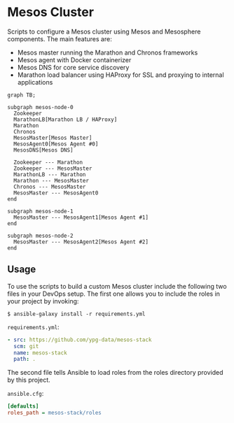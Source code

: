 # Mesos Cluster

Scripts to configure a Mesos cluster using Mesos and Mesosphere components.
The main features are:

 - Mesos master running the Marathon and Chronos frameworks
 - Mesos agent with Docker containerizer
 - Mesos DNS for core service discovery
 - Marathon load balancer using HAProxy for SSL and proxying to internal
   applications

```mermaid
graph TB;

subgraph mesos-node-0
  Zookeeper
  MarathonLB[Marathon LB / HAProxy]
  Marathon
  Chronos
  MesosMaster[Mesos Master]
  MesosAgent0[Mesos Agent #0]
  MesosDNS[Mesos DNS]

  Zookeeper --- Marathon
  Zookeeper --- MesosMaster
  MarathonLB --- Marathon
  Marathon --- MesosMaster
  Chronos --- MesosMaster
  MesosMaster --- MesosAgent0
end

subgraph mesos-node-1
  MesosMaster --- MesosAgent1[Mesos Agent #1]
end

subgraph mesos-node-2
  MesosMaster --- MesosAgent2[Mesos Agent #2]
end
```

## Usage

To use the scripts to build a custom Mesos cluster include the following two
files in your DevOps setup. The first one allows you to include the roles in
your project by invoking:

    $ ansible-galaxy install -r requirements.yml

`requirements.yml`:
```yaml
- src: https://github.com/ypg-data/mesos-stack
  scm: git
  name: mesos-stack
  path: .
```

The second file tells Ansible to load roles from the roles directory provided by
this project.

`ansible.cfg`:
```ini
[defaults]
roles_path = mesos-stack/roles
```
